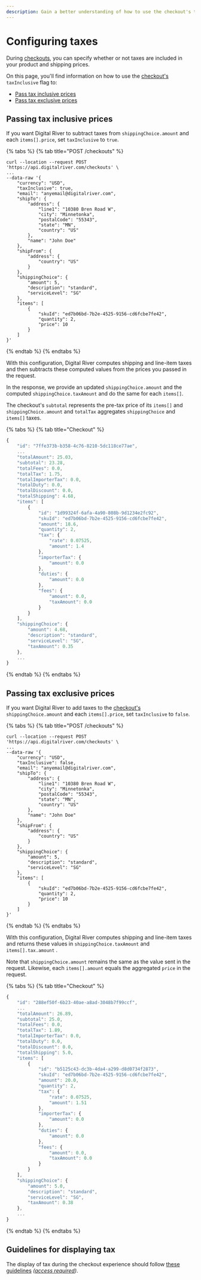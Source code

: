 ```yaml
---
description: Gain a better understanding of how to use the checkout's taxInclusive flag
---
```


# Configuring taxes

During [checkouts](./), you can specify whether or not taxes are included in your product and shipping prices.&#x20;

On this page, you'll find information on how to use the [checkout's](https://www.digitalriver.com/docs/digital-river-api-reference/#tag/Checkouts) `taxInclusive` flag to:

* [Pass tax inclusive prices](configuring-taxes.md#passing-tax-inclusive-prices)
* [Pass tax exclusive prices](configuring-taxes.md#passing-tax-exclusive-prices)

## Passing tax inclusive prices

If you want Digital River to subtract taxes from `shippingChoice.amount` and each `items[].price`, set `taxInclusive` to `true`.

{% tabs %}
{% tab title="POST /checkouts" %}
```
curl --location --request POST 'https://api.digitalriver.com/checkouts' \
...
--data-raw '{
    "currency": "USD",
    "taxInclusive": true,
    "email": "anyemail@digitalriver.com",
    "shipTo": {
        "address": {
            "line1": "10380 Bren Road W",
            "city": "Minnetonka",
            "postalCode": "55343",
            "state": "MN",
            "country": "US"
        },
        "name": "John Doe"
    },
    "shipFrom": {
        "address": {
            "country": "US"
        }
    },
    "shippingChoice": {
        "amount": 5,
        "description": "standard",
        "serviceLevel": "SG"
    },
    "items": [
        {
            "skuId": "ed7b06bd-7b2e-4525-9156-cd6fcbe7fe42",
            "quantity": 2,
            "price": 10
        }
    ]
}'
```
{% endtab %}
{% endtabs %}

With this configuration, Digital River computes shipping and line-item taxes and then subtracts these computed values from the prices you passed in the request.

In the response, we provide an updated `shippingChoice.amount` and the computed `shippingChoice.taxAmount` and do the same for each `items[]`.

The checkout's `subtotal` represents the pre-tax price of its `items[]` and `shippingChoice.amount` and `totalTax` aggregates `shippingChoice` and `items[]` taxes.

{% tabs %}
{% tab title="Checkout" %}
```javascript
{
    "id": "7ffe373b-b358-4c76-8210-5dc118ce77ae",
    ...
    "totalAmount": 25.03,
    "subtotal": 23.28,
    "totalFees": 0.0,
    "totalTax": 1.75,
    "totalImporterTax": 0.0,
    "totalDuty": 0.0,
    "totalDiscount": 0.0,
    "totalShipping": 4.68,
    "items": [
        {
            "id": "1d99324f-6afa-4a90-808b-9d1234e2fc92",
            "skuId": "ed7b06bd-7b2e-4525-9156-cd6fcbe7fe42",
            "amount": 18.6,
            "quantity": 2,
            "tax": {
                "rate": 0.07525,
                "amount": 1.4
            },
            "importerTax": {
                "amount": 0.0
            },
            "duties": {
                "amount": 0.0
            },
            "fees": {
                "amount": 0.0,
                "taxAmount": 0.0
            }
        }
    ],
    "shippingChoice": {
        "amount": 4.68,
        "description": "standard",
        "serviceLevel": "SG",
        "taxAmount": 0.35
    },
    ...
}
```
{% endtab %}
{% endtabs %}

## Passing tax exclusive prices

If you want Digital River to add taxes to the [checkout's](https://www.digitalriver.com/docs/digital-river-api-reference/#tag/Checkouts) `shippingChoice.amount` and each `items[].price`, set `taxInclusive` to `false`.

{% tabs %}
{% tab title="POST /checkouts" %}
```
curl --location --request POST 'https://api.digitalriver.com/checkouts' \
...
--data-raw '{
    "currency": "USD",
    "taxInclusive": false,
    "email": "anyemail@digitalriver.com",
    "shipTo": {
        "address": {
            "line1": "10380 Bren Road W",
            "city": "Minnetonka",
            "postalCode": "55343",
            "state": "MN",
            "country": "US"
        },
        "name": "John Doe"
    },
    "shipFrom": {
        "address": {
            "country": "US"
        }
    },
    "shippingChoice": {
        "amount": 5,
        "description": "standard",
        "serviceLevel": "SG"
    },
    "items": [
        {
            "skuId": "ed7b06bd-7b2e-4525-9156-cd6fcbe7fe42",
            "quantity": 2,
            "price": 10
        }
    ]
}'
```
{% endtab %}
{% endtabs %}

With this configuration, Digital River computes shipping and line-item taxes and returns these values in `shippingChoice.taxAmount` and `items[].tax.amount` .

Note that `shippingChoice.amount` remains the same as the value sent in the request. Likewise, each `items[].amount` equals the aggregated `price` in the request.

{% tabs %}
{% tab title="Checkout" %}
```javascript
{
    "id": "288ef50f-6b23-40ae-a8ad-3048b7f99ccf",
    ...
    "totalAmount": 26.89,
    "subtotal": 25.0,
    "totalFees": 0.0,
    "totalTax": 1.89,
    "totalImporterTax": 0.0,
    "totalDuty": 0.0,
    "totalDiscount": 0.0,
    "totalShipping": 5.0,
    "items": [
        {
            "id": "b5125c43-dc3b-4da4-a299-d8d0734f2873",
            "skuId": "ed7b06bd-7b2e-4525-9156-cd6fcbe7fe42",
            "amount": 20.0,
            "quantity": 2,
            "tax": {
                "rate": 0.07525,
                "amount": 1.51
            },
            "importerTax": {
                "amount": 0.0
            },
            "duties": {
                "amount": 0.0
            },
            "fees": {
                "amount": 0.0,
                "taxAmount": 0.0
            }
        }
    ],
    "shippingChoice": {
        "amount": 5.0,
        "description": "standard",
        "serviceLevel": "SG",
        "taxAmount": 0.38
    },
    ...
}
```
{% endtab %}
{% endtabs %}

## Guidelines for displaying tax

The display of tax during the checkout experience should follow [these guidelines](https://digitalriver.service-now.com/kb?id=kb\_article\_view\&sysparm\_article=KB0010559\&sys\_kb\_id=a6423b4c1b769090f4304158dc4bcbc3\&spa=1) _(_[_access required_](../../../general-resources/standards-and-certifications/compliance-requirements.md#accessing-the-learning-tools)_)_.
